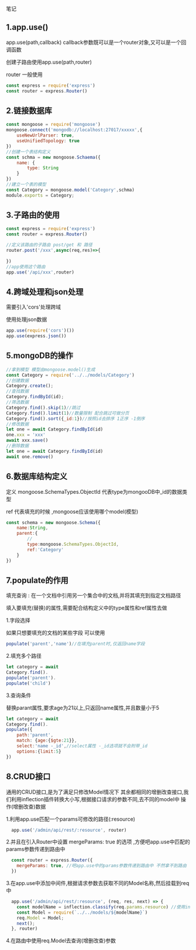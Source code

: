 笔记

## 1.app.use()

app.use(path,callback) callback参数既可以是一个router对象,又可以是一个回调函数

创建子路由使用app.use(path,router)

router 一般使用

```js
const express = require('express')
const router = express.Router()
```

## 2.链接数据库

```js
const mongoose = require('mongoose')
mongoose.connect('mongodb://localhost:27017/xxxxx',{
    useNewUrlParser: true,
    useUnifiedTopology: true
})
//创建一个表结构定义
const schma = new mongoose.Schaema({
	name: {
    	type: String
  	}
})
//建立一个表的模型
const Category = mongoose.model('Category',schma)
module.exports = Category;
```

## 3.子路由的使用

```js
const express = require('express')
const router = express.Router()

//定义该路由的子路由 post/get 和 路径
router.post('/xxx',async(req,res)=>{
    
})
//app使用这个路由
app.use('/api/xxx',router)
```

## 4.跨域处理和json处理

需要引入'cors'处理跨域

使用处理json数据

```js
app.use(require('cors')())
app.use(express.json())
```



## 5.mongoDB的操作

```js
//拿到模型 模型由mongoose.model()生成
const Category = require('../../models/Category')
//创建数据
Category.create();
//查找数据
Category.findById(id);
//筛选数据
Category.find().skip(1)//跳过
Category.find().limit(1)//数量限制 配合跳过可做分页
Category.find().sort({_id:1})//按照id去排序 1正序 -1倒序
//修改数据
let one = await Category.findById(id)
one.xxx = 'xxx'
await xxx.save()
//删除数据
let one = await Category.findById(id)
await one.remove()

```



## 6.数据库结构定义

定义 mongoose.SchemaTypes.ObjectId 代表type为mongooDB中_id的数据类型

ref 代表填充的时候 ,mongoose应该使用哪个model(模型) 

```js
const schema = new mongoose.Schema({
    name:String,
    parent:{
        //
        type:mongoose.SchemaTypes.ObjectId,
        ref:'Category'
    }
})
```



## 7.populate的作用

填充查询 : 在一个文档中引用另一个集合中的文档,并将其填充到指定文档路径

填入要填充(替换)的属性,需要配合结构定义中的type属性和ref属性去做



1.字段选择

如果只想要填充的文档的某些字段 可以使用

```js
populate('parent','name')//在填充parent时,仅返回name字段
```

2.填充多个路径

```js
let category = await 
Category.find().
populate('parent').
populate('child')
```

3.查询条件 

替换parant属性,要求age为21以上,只返回name属性,并且数量小于5

```js
let category = await 
Category.find().
populate({
	path:'parent',
	match: {age:{$gte:21}},
	select:'name -_id',//select属性 -_id选项就不会附带_id
	options:{limit:5}
})
```



## 8.CRUD接口

通用的CRUD接口,是为了满足只修改Model情况下 其余都相同的增删改查接口,我们利用inflection插件转换大小写,根据接口请求的参数不同,去不同的model中 操作(增删改查)数据

1.利用app.use匹配一个params可修改的路径(:resource)

```js
  app.use('/admin/api/rest/:resource', router)
```

2.并且在引入Router中设置 mergeParams: true 的选项 ,方便吧app.use中匹配的params参数传递到路由中

```js
  const router = express.Router({
    mergeParams: true, //吧app.use中的params参数传递到路由中 不然拿不到路由
  })
```

3.在app.use中添加中间件,根据请求参数去获取不同的Model名称,然后挂载到req中

```js
  app.use('/admin/api/rest/:resource', (req, res, next) => {
    const modelName = inflection.classify(req.params.resource) //使用inflection转换名称
    const Model = require(`../../models/${modelName}`)
    req.Model = Model;
    next();
  }, router)
```

4.在路由中使用req.Model去查询(增删改查)参数